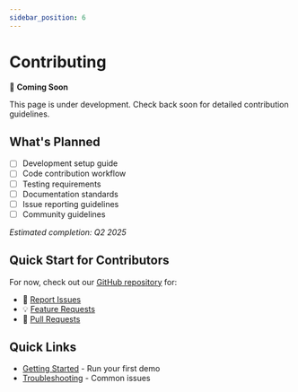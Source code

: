 ```yaml
---
sidebar_position: 6
---
```


# Contributing

🚧 **Coming Soon**

This page is under development. Check back soon for detailed contribution guidelines.

## What's Planned

- [ ] Development setup guide
- [ ] Code contribution workflow
- [ ] Testing requirements
- [ ] Documentation standards
- [ ] Issue reporting guidelines
- [ ] Community guidelines

_Estimated completion: Q2 2025_

## Quick Start for Contributors

For now, check out our [GitHub repository](https://github.com/agenticaivc/intentive) for:

- 🐛 [Report Issues](https://github.com/agenticaivc/intentive/issues)
- 💡 [Feature Requests](https://github.com/agenticaivc/intentive/discussions)
- 🔧 [Pull Requests](https://github.com/agenticaivc/intentive/pulls)

## Quick Links

- [Getting Started](./getting-started) - Run your first demo
- [Troubleshooting](./troubleshooting) - Common issues 